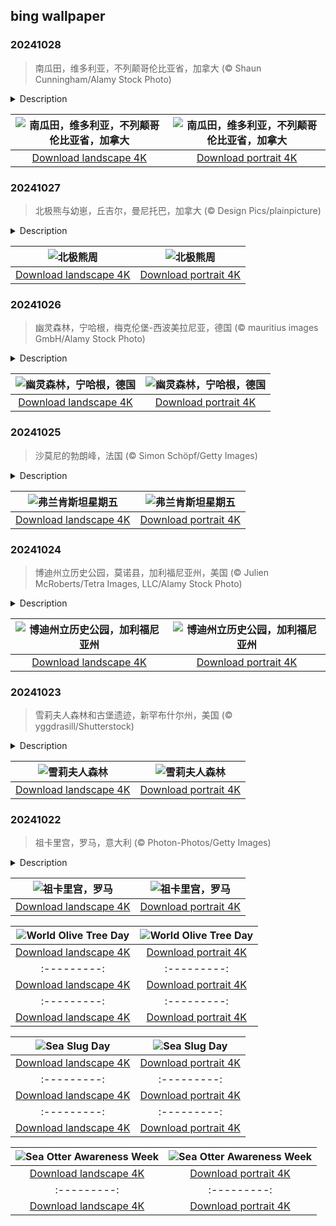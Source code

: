 ## bing wallpaper

### 20241028

> 南瓜田，维多利亚，不列颠哥伦比亚省，加拿大 (© Shaun Cunningham/Alamy Stock Photo)

<details>
<summary>Description</summary>

> 随着秋天的琥珀色覆盖大地，万圣节的寒意也在靠近，雕刻南瓜灯这一历史悠久的传统开始活跃起来。这种手工艺最初来自爱尔兰和苏格兰，移民者将它带到了美国，人们最开始用萝卜和土豆做灯，但是后面发现南瓜容量更大，也更容易雕刻，便将萝卜和土豆替换成了南瓜。人们将南瓜掏空，把蜡烛放进去点亮，将南瓜灯变成了闪烁的抵御邪灵的小灯。
> 
> 今天的照片展示了加拿大不列颠哥伦比亚省维多利亚的一片南瓜田。在美国各地，从俄亥俄州广阔的田野到加利福尼亚的黄金谷，人们都在特意收割这些橙色的小球。它们会成为人们施展创意的画布，变成门廊上恐怖而奇特的装饰物，迎接那些“不给糖就捣蛋的人”。当人们聚在一起挖南瓜、雕刻南瓜并点亮南瓜灯时，他们也参与了一种超越文化差异的共同仪式。除了可以用作门廊灯外，南瓜还能用来制作南瓜馅饼，调制南瓜拿铁咖啡，为这个季节增添了许多人期待已久的元素。南瓜曾经只是一种水果，现在却在万圣节庆祝活动中享有崇高的地位。
> 
> 

</details>

| ![南瓜田，维多利亚，不列颠哥伦比亚省，加拿大](https://cn.bing.com/th?id=OHR.PumpkinMist_ZH-CN0898655859_UHD.jpg&pid=hp&w=400&h=224&rs=1&c=4) | ![南瓜田，维多利亚，不列颠哥伦比亚省，加拿大](https://cn.bing.com/th?id=OHR.PumpkinMist_ZH-CN0898655859_1080x1920.jpg&pid=hp&w=155&h=315&rs=1&c=4) |
|:---------:|:---------:|
| [Download landscape 4K](https://cn.bing.com/th?id=OHR.PumpkinMist_ZH-CN0898655859_UHD.jpg) | [Download portrait 4K](https://cn.bing.com/th?id=OHR.PumpkinMist_ZH-CN0898655859_1080x1920.jpg) |

### 20241027

> 北极熊与幼崽，丘吉尔，曼尼托巴，加拿大 (© Design Pics/plainpicture)

<details>
<summary>Description</summary>

> “北极熊周”是为了纪念自然界最伟大的猎手之一——北极威猛的掠食者北极熊。北极熊周由北极熊国际组织设立，旨在强调这些哺乳动物因气候变化而面临的挑战，尤其是北极海冰的快速消融。这一活动恰逢北极熊在加拿大丘吉尔“世界北极熊之都”聚集。如今天的图片所示，在这里，北极熊等待哈得逊湾结冰，这样它们就可以开始捕猎当前的主要食物来源——海豹。
> 
> 尽管这些海洋哺乳动物体型笨重，但它们的游泳能力非常出色，有些个体可以一口气游94英里。凭借厚厚的皮毛和脂肪，北极熊可以完美地适应寒冷的环境。然而，看似强大的北极熊，如今却在生存和衰落之间徘徊。随着冰层的融化，它们的狩猎场也随之不见，这清楚地提醒着我们，人类有共同的责任来确保这些高贵的北方巨人有一个安全的未来。
> 
> 

</details>

| ![北极熊周](https://cn.bing.com/th?id=OHR.PolarBearHug_ZH-CN0696077546_UHD.jpg&pid=hp&w=400&h=224&rs=1&c=4) | ![北极熊周](https://cn.bing.com/th?id=OHR.PolarBearHug_ZH-CN0696077546_1080x1920.jpg&pid=hp&w=155&h=315&rs=1&c=4) |
|:---------:|:---------:|
| [Download landscape 4K](https://cn.bing.com/th?id=OHR.PolarBearHug_ZH-CN0696077546_UHD.jpg) | [Download portrait 4K](https://cn.bing.com/th?id=OHR.PolarBearHug_ZH-CN0696077546_1080x1920.jpg) |

### 20241026

> 幽灵森林，宁哈根，梅克伦堡-西波美拉尼亚，德国 (© mauritius images GmbH/Alamy Stock Photo)

<details>
<summary>Description</summary>

> 在德国的梅克伦堡-西波美拉尼亚沿海地区坐落着“幽灵森林”，也就是今天图片中的森林。这片令人毛骨悚然的森林占地约445英亩，其中有多节的山毛榉、鹅耳枥、白蜡树和橡树，它们扭曲着向天空伸展。来自波罗的海的咸味海风和潮湿的气候造就了树木扭曲的形状，使这片森林有了“闹鬼”的名声。游客们会体验到与超自然现象的接触，比如枯叶的嘎吱声、远处挥手打招呼的友好精灵，或者从树后窥探的淘气鬼。精心布置的灯光可以投射出幽灵般的阴影，以及沿路摆放的雕塑和装饰品，这些都是增强森林全年鬼魅气息的元素。要想了解更多信息，可以报名参加讲故事环节，演员们会穿上幽灵服装，让当地传说和民间故事生动起来。摄影师和自然爱好者都会从映刻在天空中的怪异剪影汲取灵感，这些剪影被无数照片永恒地记录下来。
> 
> 
> 
> 

</details>

| ![幽灵森林，宁哈根，德国](https://cn.bing.com/th?id=OHR.GhostForest_ZH-CN9648216213_UHD.jpg&pid=hp&w=400&h=224&rs=1&c=4) | ![幽灵森林，宁哈根，德国](https://cn.bing.com/th?id=OHR.GhostForest_ZH-CN9648216213_1080x1920.jpg&pid=hp&w=155&h=315&rs=1&c=4) |
|:---------:|:---------:|
| [Download landscape 4K](https://cn.bing.com/th?id=OHR.GhostForest_ZH-CN9648216213_UHD.jpg) | [Download portrait 4K](https://cn.bing.com/th?id=OHR.GhostForest_ZH-CN9648216213_1080x1920.jpg) |

### 20241025

> 沙莫尼的勃朗峰，法国 (© Simon Schöpf/Getty Images)

<details>
<summary>Description</summary>

> 想象自己站在阿尔卑斯山的最高峰，那里空气清新，景色令人叹为观止。勃朗峰巍峨的存在，在文学史上留下了不可磨灭的印记，其中最著名的当属玛丽·雪莱的《弗兰肯斯坦》。每年十月的最后一个星期五是“弗兰肯斯坦星期五”，以纪念玛丽·雪莱的文学天赋和在她想象中诞生的迷人生物。《弗兰肯斯坦》是在一次鬼故事挑战赛中构思出来的。1816年，18岁的玛丽·雪莱与珀西·比希·雪莱、约翰·波利多里和拜伦勋爵一起，在瑞士度过了一个风雨交加的夏天。在那里，她写了《维克多·弗兰肯斯坦与怪物》的故事。小说中的一个关键场景发生在勃朗峰附近的冰川上，维克多在那里与他创造的怪物面对面。险峻的地形让这一场景具有超现实的美感，同时完美捕捉到敬畏和恐怖的双重感觉。
> 
> 《弗兰肯斯坦》又名《弗兰肯斯坦——现代普罗米修斯的故事》，于1818年首次匿名出版。玛丽·雪莱运用书信体小说的形式将哥特式和早期科幻小说融为一体，使《弗兰肯斯坦》成为永恒的经典。
> 
> 

</details>

| ![弗兰肯斯坦星期五](https://cn.bing.com/th?id=OHR.MontBlancMassif_ZH-CN9172264924_UHD.jpg&pid=hp&w=400&h=224&rs=1&c=4) | ![弗兰肯斯坦星期五](https://cn.bing.com/th?id=OHR.MontBlancMassif_ZH-CN9172264924_1080x1920.jpg&pid=hp&w=155&h=315&rs=1&c=4) |
|:---------:|:---------:|
| [Download landscape 4K](https://cn.bing.com/th?id=OHR.MontBlancMassif_ZH-CN9172264924_UHD.jpg) | [Download portrait 4K](https://cn.bing.com/th?id=OHR.MontBlancMassif_ZH-CN9172264924_1080x1920.jpg) |

### 20241024

> 博迪州立历史公园，莫诺县，加利福尼亚州，美国 (© Julien McRoberts/Tetra Images, LLC/Alamy Stock Photo)

<details>
<summary>Description</summary>

> 在加利福尼亚州博迪鬼魅般的寂静中，时间仿佛都静止了。这个曾经繁荣一时的淘金小镇始建于1860年。博迪以W.S.博迪的名字命名，他是一位发现了黄金的探矿者，但在目睹小镇崛起之前不幸死于一场暴风雪。当地发现大量金矿后，居民增加到近1万人，酒吧、舞厅和酿酒厂鳞次栉比。但随着金矿枯竭，小镇的财富也随之消失。矿场关闭，人口减少，到1915年，这个地方被遗弃了。现在，博迪的街道已经空无一人，木质建筑也已破败不堪。
> 
> 如今，这里已成为美国保存最完好的鬼城之一。漫步在街道上，你可以窥探尘封的房屋和店面，甚至还能发现辉煌时期的瓷器碎片和方形钉子等小物件。传说中，博迪的鬼魂守卫着这个小镇，那些带走纪念品的人可能会被诅咒。如果这还吓不倒你，那你亦会被告知：把纪念品带回家也是违反公园规定的。因此，如果哪天真的来到博迪，请务必只带着回忆离开，以免镇上的鬼魂跟着你回家。
> 
> 

</details>

| ![博迪州立历史公园，加利福尼亚州](https://cn.bing.com/th?id=OHR.BodieCalifornia_ZH-CN8941360519_UHD.jpg&pid=hp&w=400&h=224&rs=1&c=4) | ![博迪州立历史公园，加利福尼亚州](https://cn.bing.com/th?id=OHR.BodieCalifornia_ZH-CN8941360519_1080x1920.jpg&pid=hp&w=155&h=315&rs=1&c=4) |
|:---------:|:---------:|
| [Download landscape 4K](https://cn.bing.com/th?id=OHR.BodieCalifornia_ZH-CN8941360519_UHD.jpg) | [Download portrait 4K](https://cn.bing.com/th?id=OHR.BodieCalifornia_ZH-CN8941360519_1080x1920.jpg) |

### 20241023

> 雪莉夫人森林和古堡遗迹，新罕布什尔州，美国 (© yggdrasill/Shutterstock)

<details>
<summary>Description</summary>

> 位于新罕布什尔州切斯特菲尔德的雪莉夫人森林是一个充满历史和自然美景的迷人景点。这里曾是安托瓦内特·雪莉夫人在20世纪30年代建造的奢华住宅所在地。雪莉夫人是一位20年代的华丽服装设计师，以举办奢华派对而闻名，她高调地来到镇上后，经常乘坐司机驾驶的帕卡德轿车，身披皮草，成为了当地人的谈资。随着财富的减少，她的“城堡”年久失修，遭到了破坏。1959年，雪莉夫人返回时发现自己的房产已成废墟，从此再也没有回来过。1963年的一场大火烧毁了这座房子，只留下了石头地基、标志性的阶梯和一个通向孤零零烟囱的大壁炉。
> 
> 如今，雪莉夫人故居所在的森林占地500多英亩，有风景优美的徒步小径，穿过林地、铁杉树林，绕过宁静的小溪，为户外运动爱好者提供了如诗如画的环境。这片区域由新罕布什尔州森林保护协会管理，是为了纪念雪莉夫人而命名的，其中还包括通往雪莉夫人故居废墟的小径。因此，虽然房子与森林原本是分开的，但现在它们已经紧密地交织在一起。
> 
> 

</details>

| ![雪莉夫人森林](https://cn.bing.com/th?id=OHR.MadameSherriCastle_ZH-CN8101580548_UHD.jpg&pid=hp&w=400&h=224&rs=1&c=4) | ![雪莉夫人森林](https://cn.bing.com/th?id=OHR.MadameSherriCastle_ZH-CN8101580548_1080x1920.jpg&pid=hp&w=155&h=315&rs=1&c=4) |
|:---------:|:---------:|
| [Download landscape 4K](https://cn.bing.com/th?id=OHR.MadameSherriCastle_ZH-CN8101580548_UHD.jpg) | [Download portrait 4K](https://cn.bing.com/th?id=OHR.MadameSherriCastle_ZH-CN8101580548_1080x1920.jpg) |

### 20241022

> 祖卡里宫，罗马，意大利 (© Photon-Photos/Getty Images)

<details>
<summary>Description</summary>

> 在罗马西班牙阶梯的顶端，从宏伟的天主教堂下面左转，沿着一条不起眼的小街走下去，有一个惊喜在等着你：一座怪兽之屋。欢迎来到祖卡里宫！这是一座16世纪的宫殿，在它的外墙上，神话似乎栩栩如生，怪诞的面孔吞没了宫殿的门窗。建造这座宫殿的费德里科·祖卡里对怪兽非常精通，他在佛罗伦萨大教堂绘制的《最后的审判》和但丁《地狱篇》的插图满是神话人物。怪兽门最初通向宫殿的花园，因为祖卡里喜欢通过这种方式让客人体验从恐怖入口到美丽花园之间的强烈对比。如今，这扇门通向赫尔奇阿娜图书馆，这是一家专门研究意大利艺术史（从中世纪到现代）的图书馆，自1912年以来一直占据着花园的原址。如果你想在罗马寻找更多的怪嘴，离祖卡里宫不远处就是古罗马面具——“真理之口”，据说它会咬掉任何说谎者的手。
> 
> 
> 
> 

</details>

| ![祖卡里宫，罗马](https://cn.bing.com/th?id=OHR.MonsterDoor_ZH-CN6613337019_UHD.jpg&pid=hp&w=400&h=224&rs=1&c=4) | ![祖卡里宫，罗马](https://cn.bing.com/th?id=OHR.MonsterDoor_ZH-CN6613337019_1080x1920.jpg&pid=hp&w=155&h=315&rs=1&c=4) |
|:---------:|:---------:|
| [Download landscape 4K](https://cn.bing.com/th?id=OHR.MonsterDoor_ZH-CN6613337019_UHD.jpg) | [Download portrait 4K](https://cn.bing.com/th?id=OHR.MonsterDoor_ZH-CN6613337019_1080x1920.jpg) |ve for millennia, their trunks growing thick and gnarled, and their branches bearing fruit century after century. As civilizations rise and fall around them, these hardy trees remain resilient and steadfast.
> 
> 

</details>

| ![World Olive Tree Day](https://cn.bing.com/th?id=OHR.OliveTreeDay_EN-US9460125670_UHD.jpg&pid=hp&w=400&h=224&rs=1&c=4) | ![World Olive Tree Day](https://cn.bing.com/th?id=OHR.OliveTreeDay_EN-US9460125670_1080x1920.jpg&pid=hp&w=155&h=315&rs=1&c=4) |
|:---------:|:---------:|
| [Download landscape 4K](https://cn.bing.com/th?id=OHR.OliveTreeDay_EN-US9460125670_UHD.jpg) | [Download portrait 4K](https://cn.bing.com/th?id=OHR.OliveTreeDay_EN-US9460125670_1080x1920.jpg) |pid=hp&w=155&h=315&rs=1&c=4) |
|:---------:|:---------:|
| [Download landscape 4K](https://cn.bing.com/th?id=OHR.MonksMound_EN-US9323884241_UHD.jpg) | [Download portrait 4K](https://cn.bing.com/th?id=OHR.MonksMound_EN-US9323884241_1080x1920.jpg) |](https://cn.bing.com/th?id=OHR.Calacas_EN-US6430903741_UHD.jpg) | [Download portrait 4K](https://cn.bing.com/th?id=OHR.Calacas_EN-US6430903741_1080x1920.jpg) |.com/th?id=OHR.SealRiver_EN-US6267835630_1080x1920.jpg&pid=hp&w=155&h=315&rs=1&c=4) |
|:---------:|:---------:|
| [Download landscape 4K](https://cn.bing.com/th?id=OHR.SealRiver_EN-US6267835630_UHD.jpg) | [Download portrait 4K](https://cn.bing.com/th?id=OHR.SealRiver_EN-US6267835630_1080x1920.jpg) |e a more fitting name. Someone call Terry.
> 
> 

</details>

| ![Sea Slug Day](https://cn.bing.com/th?id=OHR.SeaAngel_EN-US5531672696_UHD.jpg&pid=hp&w=400&h=224&rs=1&c=4) | ![Sea Slug Day](https://cn.bing.com/th?id=OHR.SeaAngel_EN-US5531672696_1080x1920.jpg&pid=hp&w=155&h=315&rs=1&c=4) |
|:---------:|:---------:|
| [Download landscape 4K](https://cn.bing.com/th?id=OHR.SeaAngel_EN-US5531672696_UHD.jpg) | [Download portrait 4K](https://cn.bing.com/th?id=OHR.SeaAngel_EN-US5531672696_1080x1920.jpg) |OHR.DarkSkyAcadia_EN-US6966527964_1080x1920.jpg) |.bing.com/th?id=OHR.GoldenJellyfish_EN-US6743816471_1080x1920.jpg&pid=hp&w=155&h=315&rs=1&c=4) |
|:---------:|:---------:|
| [Download landscape 4K](https://cn.bing.com/th?id=OHR.GoldenJellyfish_EN-US6743816471_UHD.jpg) | [Download portrait 4K](https://cn.bing.com/th?id=OHR.GoldenJellyfish_EN-US6743816471_1080x1920.jpg) |ng.com/th?id=OHR.LastDollarRoad_EN-US7923638318_UHD.jpg&pid=hp&w=400&h=224&rs=1&c=4) | ![First day of autumn](https://cn.bing.com/th?id=OHR.LastDollarRoad_EN-US7923638318_1080x1920.jpg&pid=hp&w=155&h=315&rs=1&c=4) |
|:---------:|:---------:|
| [Download landscape 4K](https://cn.bing.com/th?id=OHR.LastDollarRoad_EN-US7923638318_UHD.jpg) | [Download portrait 4K](https://cn.bing.com/th?id=OHR.LastDollarRoad_EN-US7923638318_1080x1920.jpg) |ppers who hunted otters to near extinction before they were protected by law. Although sea otter populations have rebounded, they are still considered endangered. Otters live along the Pacific Coast of North America, from California up to Alaska. Although they can walk on land, they almost never find the need or desire to, even when it's nap time. When they're ready for a snooze, they'll raft up, wrap themselves in a strand of kelp to keep them from drifting away, and recline on the world's biggest waterbed.

</details>

| ![Sea Otter Awareness Week](https://cn.bing.com/th?id=OHR.SitkaOtters_EN-US7714053956_UHD.jpg&pid=hp&w=400&h=224&rs=1&c=4) | ![Sea Otter Awareness Week](https://cn.bing.com/th?id=OHR.SitkaOtters_EN-US7714053956_1080x1920.jpg&pid=hp&w=155&h=315&rs=1&c=4) |
|:---------:|:---------:|
| [Download landscape 4K](https://cn.bing.com/th?id=OHR.SitkaOtters_EN-US7714053956_UHD.jpg) | [Download portrait 4K](https://cn.bing.com/th?id=OHR.SitkaOtters_EN-US7714053956_1080x1920.jpg) |oo_EN-US7569665443_UHD.jpg&pid=hp&w=400&h=224&rs=1&c=4) | ![World Bamboo Day](https://cn.bing.com/th?id=OHR.ArashiyamaBamboo_EN-US7569665443_1080x1920.jpg&pid=hp&w=155&h=315&rs=1&c=4) |
|:---------:|:---------:|
| [Download landscape 4K](https://cn.bing.com/th?id=OHR.ArashiyamaBamboo_EN-US7569665443_UHD.jpg) | [Download portrait 4K](https://cn.bing.com/th?id=OHR.ArashiyamaBamboo_EN-US7569665443_1080x1920.jpg) |
